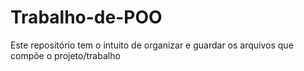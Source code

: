 # Trabalho-de-POO
Este repositório tem o intuito de organizar e guardar os arquivos que compõe o projeto/trabalho
